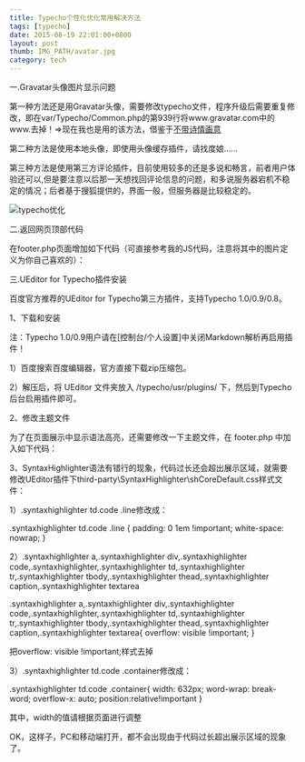 ```yaml
---
title: Typecho个性化优化常用解决方法
tags: [typecho]
date: 2015-08-19 22:01:00+0800
layout: post
thumb: IMG_PATH/avatar.jpg
category: tech
---
```


一.Gravatar头像图片显示问题

第一种方法还是用Gravatar头像，需要修改typecho文件，程序升级后需要重复修改，即在var/Typecho/Common.php的第939行将www.gravatar.com中的www.去掉！=>现在我也是用的该方法，借鉴于[不带诗情画意](http://blog.huangweipeng.org/Typecho-solve-the-gravatar-picture-could-not-be-loaded.html)

第二种方法是使用本地头像，即使用头像缓存插件，请找度娘......

第三种方法是使用第三方评论插件，目前使用较多的还是多说和畅言，前者用户体验还可以,但是要注意以后那一天想找回评论信息的问题，和多说服务器宕机不稳定的情况；后者基于搜狐提供的，界面一般，但服务器是比较稳定的。

![typecho优化](https://ww2.sinaimg.cn/mw600/005PvELHgw1f4dhxw56vej30dy07fmy0.jpg)

二.返回网页顶部代码

在footer.php页面增加如下代码（可直接参考我的JS代码，注意将其中的图片定义为你自己喜欢的）：
  
<!-- Start of Go-Top Code -->
<script type="text/javascript" src="http://qiniu.dreaminlake.com/jquery-1.11.1.min.js"></script>
<script type="text/javascript" src="http://qiniu.dreaminlake.com/go-top.js"></script>
<!-- End of Go-Top Code -->
  

三.UEditor for Typecho插件安装

百度官方推荐的UEditor for Typecho第三方插件，支持Typecho 1.0/0.9/0.8。

1、下载和安装

注：Typecho 1.0/0.9用户请在[控制台/个人设置]中关闭Markdown解析再启用插件！

1）百度搜索百度编辑器，官方直接下载zip压缩包。

2）解压后，将 UEditor 文件夹放入 /typecho/usr/plugins/ 下，然后到Typecho后台启用插件即可。

2、修改主题文件

为了在页面展示中显示语法高亮，还需要修改一下主题文件，在 footer.php 中加入如下代码：
  
<!--加入高亮的js和css文件，如果你的编辑器和展示也是一个页面那么高亮的js可以不加载-->
<script type="text/javascript" src="<?php $this->options->siteUrl(); ?>usr/plugins/UEditor/ueditor/third-party/SyntaxHighlighter/shCore.js"></script>

<link rel="stylesheet" type="text/css" href="<?php $this->options->siteUrl(); ?>usr/plugins/UEditor/ueditor/third-party/SyntaxHighlighter/shCoreDefault.css"/>

<script type="text/javascript">
     //为了在编辑器之外能展示高亮代码
      SyntaxHighlighter.highlight();
   // UE.getEditor('myEditor');
</script>
  

3、SyntaxHighlighter语法有错行的现象，代码过长还会超出展示区域，就需要修改UEditor插件下third-party\SyntaxHighlighter\shCoreDefault.css样式文件：

1）.syntaxhighlighter td.code .line修改成：
  
.syntaxhighlighter td.code .line {
    padding: 0 1em !important;
    white-space: nowrap;
}
  
2）.syntaxhighlighter a,.syntaxhighlighter div,.syntaxhighlighter code,.syntaxhighlighter,.syntaxhighlighter td,.syntaxhighlighter tr,.syntaxhighlighter tbody,.syntaxhighlighter thead,.syntaxhighlighter caption,.syntaxhighlighter textarea
  
.syntaxhighlighter a,.syntaxhighlighter div,.syntaxhighlighter code,.syntaxhighlighter,.syntaxhighlighter td,.syntaxhighlighter tr,.syntaxhighlighter tbody,.syntaxhighlighter thead,.syntaxhighlighter caption,.syntaxhighlighter textarea{
    overflow: visible !important;
}
  
把overflow:&nbsp;visible&nbsp;!important;样式去掉

3）.syntaxhighlighter td.code .container修改成：
  
.syntaxhighlighter td.code .container{
    width: 632px;
    word-wrap: break-word;
    overflow-x: auto;
    position:relative!important
}
  
其中，width的值请根据页面进行调整

OK，这样子，PC和移动端打开，都不会出现由于代码过长超出展示区域的现象了。
